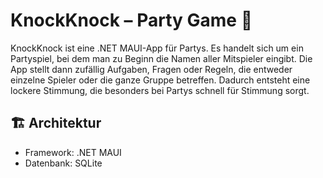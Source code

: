 # KnockKnock – Party Game 🎲
KnockKnock ist eine .NET MAUI-App für Partys. Es handelt sich um ein Partyspiel, bei dem man zu Beginn die Namen aller Mitspieler eingibt. Die App stellt dann zufällig Aufgaben, Fragen oder Regeln, die entweder einzelne Spieler oder die ganze Gruppe betreffen. Dadurch entsteht eine lockere Stimmung, die besonders bei Partys schnell für Stimmung sorgt.
## 🏗️ Architektur
-	Framework: .NET MAUI
-	Datenbank: SQLite
